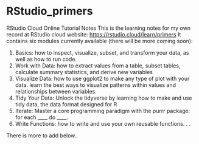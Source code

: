 # RStudio_primers
RStudio Cloud Online Tutorial Notes
This is the learning notes for my own record at RStudio cloud website: https://rstudio.cloud/learn/primers 
It contains six modules currently available (there will be more coming soon):
1. Basics: how to inspect, visualize, subset, and transform your data, as well as how to run code.
2. Work with Data: how to extract values from a table, subset tables, calculate summary statistics, and derive new variables
3. Visualize Data: how to use ggplot2 to make any type of plot with your data. learn the best ways to visualize patterns within values and relationships between variables.
4. Tidy Your Data: Unlock the tidyverse by learning how to make and use tidy data, the data format designed for R
5. Iterate: Master a core programming paradigm with the purrr package: for each ____ do ____.
6. Write Functions: how to write and use your own reusable functions.
.
.

There is more to add below..
